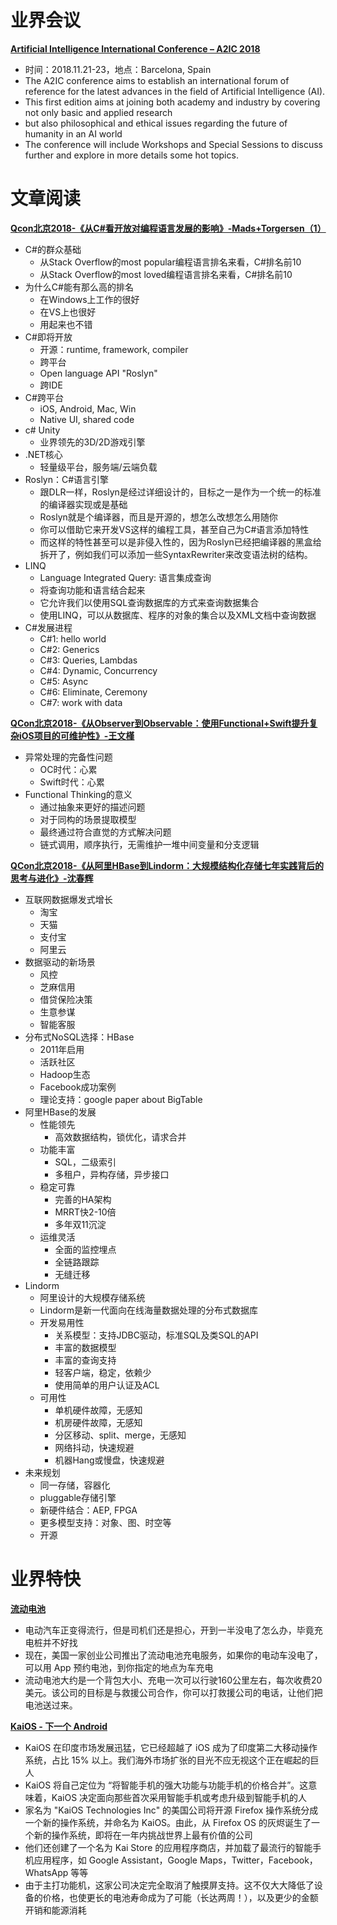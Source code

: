 ﻿# 业界会议

[**Artificial Intelligence International Conference – A2IC 2018**](https://premc.org/conferences/a2ic-artificial-intelligence/)
* 时间：2018.11.21-23，地点：Barcelona, Spain	
* The A2IC conference aims to establish an international forum of reference for the latest advances in the field of Artificial Intelligence (AI).
* This first edition aims at joining both academy and industry by covering not only basic and applied research
* but also philosophical and ethical issues regarding the future of humanity in an AI world
* The conference will include Workshops and Special Sessions to discuss further and explore in more details some hot topics.


# 文章阅读

[**Qcon北京2018-《从C#看开放对编程语言发展的影响》-Mads+Torgersen（1）**](https://ppt.geekbang.org/list/qconbj2018)
* C#的群众基础
   * 从Stack Overflow的most popular编程语言排名来看，C#排名前10
   * 从Stack Overflow的most loved编程语言排名来看，C#排名前10
* 为什么C#能有那么高的排名
   * 在Windows上工作的很好
   * 在VS上也很好
   * 用起来也不错
* C#即将开放
   * 开源：runtime, framework, compiler
   * 跨平台
   * Open language API "Roslyn"
   * 跨IDE
* C#跨平台
   * iOS, Android, Mac, Win
   * Native UI, shared code
* c# Unity
   * 业界领先的3D/2D游戏引擎
* .NET核心
   * 轻量级平台，服务端/云端负载
* Roslyn：C#语言引擎
   * 跟DLR一样，Roslyn是经过详细设计的，目标之一是作为一个统一的标准的编译器实现或是基础
   * Roslyn就是个编译器，而且是开源的，想怎么改想怎么用随你
   * 你可以借助它来开发VS这样的编程工具，甚至自己为C#语言添加特性
   * 而这样的特性甚至可以是非侵入性的，因为Roslyn已经把编译器的黑盒给拆开了，例如我们可以添加一些SyntaxRewriter来改变语法树的结构。
* LINQ
   * Language Integrated Query: 语言集成查询
   * 将查询功能和语言结合起来
   * 它允许我们以使用SQL查询数据库的方式来查询数据集合
   * 使用LINQ，可以从数据库、程序的对象的集合以及XML文档中查询数据
* C#发展进程
   * C#1: hello world
   * C#2: Generics
   * C#3: Queries, Lambdas
   * C#4: Dynamic, Concurrency
   * C#5: Async
   * C#6: Eliminate, Ceremony
   * C#7: work with data


[**QCon北京2018-《从Observer到Observable：使用Functional+Swift提升复杂iOS项目的可维护性》-王文槿**]()
* 异常处理的完备性问题
   * OC时代：心累
   * Swift时代：心累
* Functional Thinking的意义
   * 通过抽象来更好的描述问题
   * 对于同构的场景提取模型
   * 最终通过符合直觉的方式解决问题
   * 链式调用，顺序执行，无需维护一堆中间变量和分支逻辑


[**QCon北京2018-《从阿里HBase到Lindorm：大规模结构化存储七年实践背后的思考与进化》-沈春辉**](https://ppt.geekbang.org/list/qconbj2018)
* 互联网数据爆发式增长
   * 淘宝
   * 天猫
   * 支付宝
   * 阿里云
* 数据驱动的新场景
   * 风控
   * 芝麻信用
   * 借贷保险决策
   * 生意参谋
   * 智能客服
* 分布式NoSQL选择：HBase
   * 2011年启用
   * 活跃社区
   * Hadoop生态
   * Facebook成功案例
   * 理论支持：google paper about BigTable
* 阿里HBase的发展
   * 性能领先
      * 高效数据结构，锁优化，请求合并
   * 功能丰富
      * SQL，二级索引
      * 多租户，异构存储，异步接口
   * 稳定可靠
      * 完善的HA架构
      * MRRT快2-10倍
      * 多年双11沉淀
   * 运维灵活
      * 全面的监控埋点
      * 全链路跟踪
      * 无缝迁移
* Lindorm
   * 阿里设计的大规模存储系统
   * Lindorm是新一代面向在线海量数据处理的分布式数据库
   * 开发易用性
      * 关系模型：支持JDBC驱动，标准SQL及类SQL的API
      * 丰富的数据模型
      * 丰富的查询支持
      * 轻客户端，稳定，依赖少
      * 使用简单的用户认证及ACL
   * 可用性
      * 单机硬件故障，无感知
      * 机房硬件故障，无感知
      * 分区移动、split、merge，无感知
      * 网络抖动，快速规避
      * 机器Hang或慢盘，快速规避
* 未来规划
   * 同一存储，容器化
   * pluggable存储引擎
   * 新硬件结合：AEP, FPGA
   * 更多模型支持：对象、图、时空等
   * 开源


# 业界特快


[**流动电池**](https://www.forbes.com/sites/jeffkart/2018/10/24/charging-an-electric-vehicle-with-sparkcharge-as-easy-as-ordering-a-pizza/#237f3fa04c65)
* 电动汽车正变得流行，但是司机们还是担心，开到一半没电了怎么办，毕竟充电桩并不好找
* 现在，美国一家创业公司推出了流动电池充电服务，如果你的电动车没电了，可以用 App 预约电池，到你指定的地点为车充电
* 流动电池大约是一个背包大小、充电一次可以行驶160公里左右，每次收费20美元。该公司的目标是与救援公司合作，你可以打救援公司的电话，让他们把电池送过来。


[**KaiOS - 下一个 Android**](https://mp.weixin.qq.com/s/ecJgcmH8aALA7CmII3XdJA)
* KaiOS 在印度市场发展迅猛，它已经超越了 iOS 成为了印度第二大移动操作系统，占比 15% 以上。我们海外市场扩张的目光不应无视这个正在崛起的巨人
* KaiOS 将自己定位为 “将智能手机的强大功能与功能手机的价格合并”。这意味着，KaiOS 决定面向那些首次采用智能手机或考虑升级到智能手机的人
* 家名为 "KaiOS Technologies Inc" 的美国公司将开源 Firefox 操作系统分成一个新的操作系统，并命名为 KaiOS。由此，从 Firefox OS 的灰烬诞生了一个新的操作系统，即将在一年内挑战世界上最有价值的公司
* 他们还创建了一个名为 Kai Store 的应用程序商店，并加载了最流行的智能手机应用程序，如 Google Assistant，Google Maps，Twitter，Facebook，WhatsApp 等等
* 由于主打功能机，这家公司决定完全取消了触摸屏支持。这不仅大大降低了设备的价格，也使更长的电池寿命成为了可能（长达两周！），以及更少的金额开销和能源消耗

